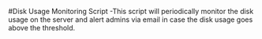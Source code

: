 #Disk Usage Monitoring Script
-This script will periodically monitor the disk usage on the server and alert admins via email in case the disk usage goes above the threshold.
